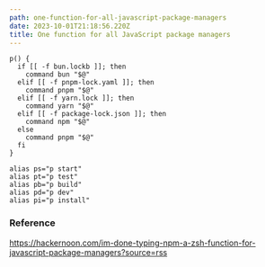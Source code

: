 ```yaml
---
path: one-function-for-all-javascript-package-managers
date: 2023-10-01T21:18:56.220Z
title: One function for all JavaScript package managers
---
```

```shell
p() {
  if [[ -f bun.lockb ]]; then
    command bun "$@"
  elif [[ -f pnpm-lock.yaml ]]; then
    command pnpm "$@"
  elif [[ -f yarn.lock ]]; then
    command yarn "$@"
  elif [[ -f package-lock.json ]]; then
    command npm "$@"
  else
    command pnpm "$@"
  fi
}

alias ps="p start"
alias pt="p test"
alias pb="p build"
alias pd="p dev"
alias pi="p install"
```

### R﻿eference

<https://hackernoon.com/im-done-typing-npm-a-zsh-function-for-javascript-package-managers?source=rss>
